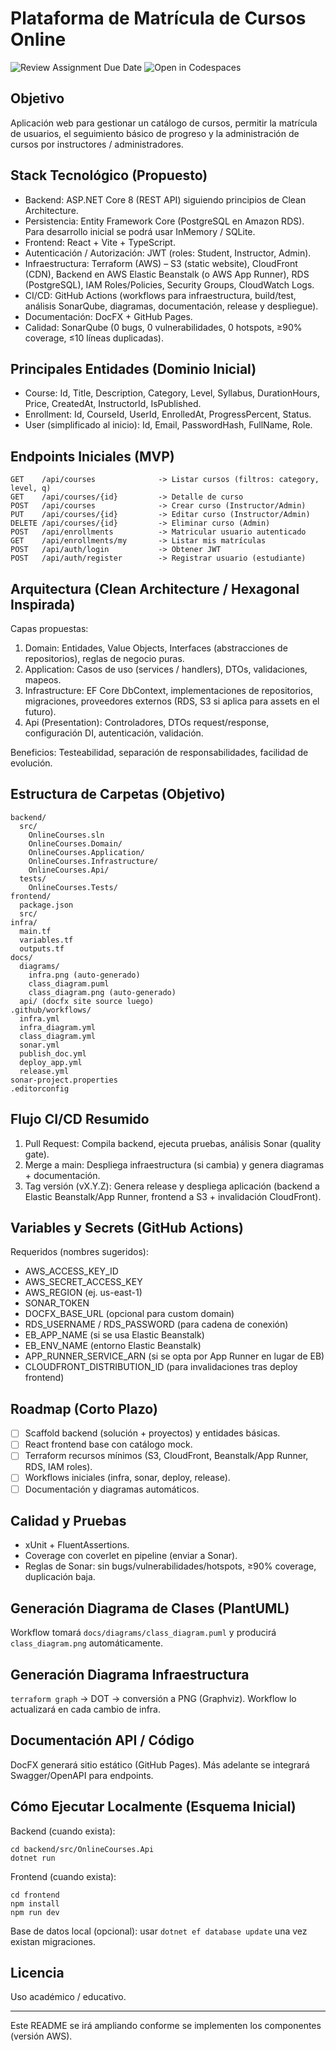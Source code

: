 # Plataforma de Matrícula de Cursos Online

![Review Assignment Due Date](https://classroom.github.com/assets/deadline-readme-button-22041afd0340ce965d47ae6ef1cefeee28c7c493a6346c4f15d667ab976d596c.svg)
![Open in Codespaces](https://classroom.github.com/assets/launch-codespace-2972f46106e565e64193e422d61a12cf1da4916b45550586e14ef0a7c637dd04.svg)

## Objetivo
Aplicación web para gestionar un catálogo de cursos, permitir la matrícula de usuarios, el seguimiento básico de progreso y la administración de cursos por instructores / administradores.

## Stack Tecnológico (Propuesto)
- Backend: ASP.NET Core 8 (REST API) siguiendo principios de Clean Architecture.
- Persistencia: Entity Framework Core (PostgreSQL en Amazon RDS). Para desarrollo inicial se podrá usar InMemory / SQLite.
- Frontend: React + Vite + TypeScript.
- Autenticación / Autorización: JWT (roles: Student, Instructor, Admin).
- Infraestructura: Terraform (AWS) – S3 (static website), CloudFront (CDN), Backend en AWS Elastic Beanstalk (o AWS App Runner), RDS (PostgreSQL), IAM Roles/Policies, Security Groups, CloudWatch Logs.
- CI/CD: GitHub Actions (workflows para infraestructura, build/test, análisis SonarQube, diagramas, documentación, release y despliegue).
- Documentación: DocFX + GitHub Pages.
- Calidad: SonarQube (0 bugs, 0 vulnerabilidades, 0 hotspots, ≥90% coverage, ≤10 líneas duplicadas).

## Principales Entidades (Dominio Inicial)
- Course: Id, Title, Description, Category, Level, Syllabus, DurationHours, Price, CreatedAt, InstructorId, IsPublished.
- Enrollment: Id, CourseId, UserId, EnrolledAt, ProgressPercent, Status.
- User (simplificado al inicio): Id, Email, PasswordHash, FullName, Role.

## Endpoints Iniciales (MVP)
```
GET    /api/courses              -> Listar cursos (filtros: category, level, q)
GET    /api/courses/{id}         -> Detalle de curso
POST   /api/courses              -> Crear curso (Instructor/Admin)
PUT    /api/courses/{id}         -> Editar curso (Instructor/Admin)
DELETE /api/courses/{id}         -> Eliminar curso (Admin)
POST   /api/enrollments          -> Matricular usuario autenticado
GET    /api/enrollments/my       -> Listar mis matrículas
POST   /api/auth/login           -> Obtener JWT
POST   /api/auth/register        -> Registrar usuario (estudiante)
```

## Arquitectura (Clean Architecture / Hexagonal Inspirada)
Capas propuestas:
1. Domain: Entidades, Value Objects, Interfaces (abstracciones de repositorios), reglas de negocio puras.
2. Application: Casos de uso (services / handlers), DTOs, validaciones, mapeos.
3. Infrastructure: EF Core DbContext, implementaciones de repositorios, migraciones, proveedores externos (RDS, S3 si aplica para assets en el futuro).
4. Api (Presentation): Controladores, DTOs request/response, configuración DI, autenticación, validación.

Beneficios: Testeabilidad, separación de responsabilidades, facilidad de evolución.

## Estructura de Carpetas (Objetivo)
```
backend/
  src/
    OnlineCourses.sln
    OnlineCourses.Domain/
    OnlineCourses.Application/
    OnlineCourses.Infrastructure/
    OnlineCourses.Api/
  tests/
    OnlineCourses.Tests/
frontend/
  package.json
  src/
infra/
  main.tf
  variables.tf
  outputs.tf
docs/
  diagrams/
    infra.png (auto-generado)
    class_diagram.puml
    class_diagram.png (auto-generado)
  api/ (docfx site source luego)
.github/workflows/
  infra.yml
  infra_diagram.yml
  class_diagram.yml
  sonar.yml
  publish_doc.yml
  deploy_app.yml
  release.yml
sonar-project.properties
.editorconfig
```

## Flujo CI/CD Resumido
1. Pull Request: Compila backend, ejecuta pruebas, análisis Sonar (quality gate).
2. Merge a main: Despliega infraestructura (si cambia) y genera diagramas + documentación.
3. Tag versión (vX.Y.Z): Genera release y despliega aplicación (backend a Elastic Beanstalk/App Runner, frontend a S3 + invalidación CloudFront).

## Variables y Secrets (GitHub Actions)
Requeridos (nombres sugeridos):
- AWS_ACCESS_KEY_ID
- AWS_SECRET_ACCESS_KEY
- AWS_REGION (ej. us-east-1)
- SONAR_TOKEN
- DOCFX_BASE_URL (opcional para custom domain)
- RDS_USERNAME / RDS_PASSWORD (para cadena de conexión)
- EB_APP_NAME (si se usa Elastic Beanstalk)
- EB_ENV_NAME (entorno Elastic Beanstalk)
- APP_RUNNER_SERVICE_ARN (si se opta por App Runner en lugar de EB)
- CLOUDFRONT_DISTRIBUTION_ID (para invalidaciones tras deploy frontend)

## Roadmap (Corto Plazo)
- [ ] Scaffold backend (solución + proyectos) y entidades básicas.
- [ ] React frontend base con catálogo mock.
- [ ] Terraform recursos mínimos (S3, CloudFront, Beanstalk/App Runner, RDS, IAM roles).
- [ ] Workflows iniciales (infra, sonar, deploy, release).
- [ ] Documentación y diagramas automáticos.

## Calidad y Pruebas
- xUnit + FluentAssertions.
- Coverage con coverlet en pipeline (enviar a Sonar).
- Reglas de Sonar: sin bugs/vulnerabilidades/hotspots, ≥90% coverage, duplicación baja.

## Generación Diagrama de Clases (PlantUML)
Workflow tomará `docs/diagrams/class_diagram.puml` y producirá `class_diagram.png` automáticamente.

## Generación Diagrama Infraestructura
`terraform graph` -> DOT -> conversión a PNG (Graphviz). Workflow lo actualizará en cada cambio de infra.

## Documentación API / Código
DocFX generará sitio estático (GitHub Pages). Más adelante se integrará Swagger/OpenAPI para endpoints.

## Cómo Ejecutar Localmente (Esquema Inicial)
Backend (cuando exista):
```
cd backend/src/OnlineCourses.Api
dotnet run
```
Frontend (cuando exista):
```
cd frontend
npm install
npm run dev
```
Base de datos local (opcional): usar `dotnet ef database update` una vez existan migraciones.

## Licencia
Uso académico / educativo.

---
Este README se irá ampliando conforme se implementen los componentes (versión AWS).
